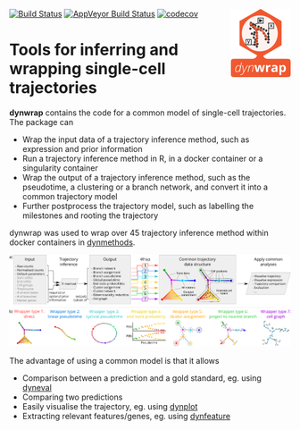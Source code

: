 [![Build Status](https://img.shields.io/travis/dynverse/dynwrap.svg?logo=travis)](https://travis-ci.org/dynverse/dynwrap)
[![AppVeyor Build Status](https://ci.appveyor.com/api/projects/status/github/dynverse/dynwrap?branch=master&svg=true)](https://ci.appveyor.com/project/dynverse/dynwrap)
[![codecov](https://codecov.io/gh/dynverse/dynwrap/branch/master/graph/badge.svg)](https://codecov.io/gh/dynverse/dynwrap) <img src="man/figures/logo.png" align="right" />

# Tools for inferring and wrapping single-cell trajectories

**dynwrap** contains the code for a common model of single-cell trajectories. The package can

* Wrap the input data of a trajectory inference method, such as expression and prior information
* Run a trajectory inference method in R, in a docker container or a singularity container
* Wrap the output of a trajectory inference method, such as the pseudotime, a clustering or a branch network, and convert it into a common trajectory model
* Further postprocess the trajectory model, such as labelling the milestones and rooting the trajectory

dynwrap was used to wrap over 45 trajectory inference method within docker containers in [dynmethods](https://github.com/dynverse/dynmethods).

![](man/figures/overview_wrapping_v1.svg)

The advantage of using a common model is that it allows

* Comparison between a prediction and a gold standard, eg. using [dyneval](https://www.github.com/dynverse/dyneval)
* Comparing two predictions
* Easily visualise the trajectory, eg. using [dynplot](https://www.github.com/dynverse/dynplot)
* Extracting relevant features/genes, eg. using [dynfeature](https://www.github.com/dynverse/dynfeature)
